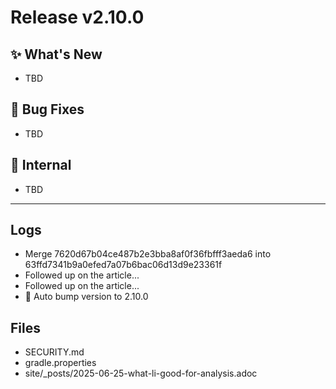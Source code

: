 # Release v2.10.0

## ✨ What's New

- TBD

## 🐛 Bug Fixes

- TBD

## 🔬 Internal

- TBD

---

## Logs

- Merge 7620d67b04ce487b2e3bba8af0f36fbfff3aeda6 into 63ffd7341b9a0efed7a07b6bac06d13d9e23361f
- Followed up on the article...
- Followed up on the article...
- 🔼 Auto bump version to 2.10.0


## Files

- SECURITY.md
- gradle.properties
- site/_posts/2025-06-25-what-li-good-for-analysis.adoc

